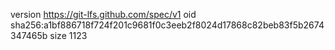 version https://git-lfs.github.com/spec/v1
oid sha256:a1bf886718f724f201c9681f0c3eeb2f8024d17868c82beb83f5b2674347465b
size 1123
